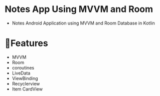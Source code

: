 # Notes App Using MVVM and Room
-  Notes Android Application using MVVM and Room Database in Kotlin

# 📲Features
 - MVVM
 - Room
 - coroutines
 - LiveData
 - ViewBinding
 - Recyclerview
 - Item CardView
